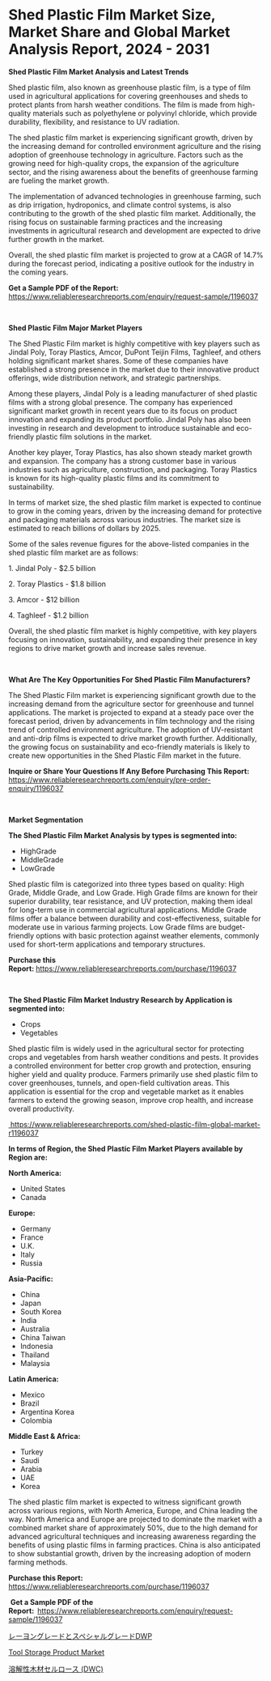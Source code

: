 <p><h1>Shed Plastic Film Market Size, Market Share and Global Market Analysis Report, 2024 - 2031</h1></p><p><strong>Shed Plastic Film Market Analysis and Latest Trends</strong></p>
<p><p>Shed plastic film, also known as greenhouse plastic film, is a type of film used in agricultural applications for covering greenhouses and sheds to protect plants from harsh weather conditions. The film is made from high-quality materials such as polyethylene or polyvinyl chloride, which provide durability, flexibility, and resistance to UV radiation.</p><p>The shed plastic film market is experiencing significant growth, driven by the increasing demand for controlled environment agriculture and the rising adoption of greenhouse technology in agriculture. Factors such as the growing need for high-quality crops, the expansion of the agriculture sector, and the rising awareness about the benefits of greenhouse farming are fueling the market growth.</p><p>The implementation of advanced technologies in greenhouse farming, such as drip irrigation, hydroponics, and climate control systems, is also contributing to the growth of the shed plastic film market. Additionally, the rising focus on sustainable farming practices and the increasing investments in agricultural research and development are expected to drive further growth in the market.</p><p>Overall, the shed plastic film market is projected to grow at a CAGR of 14.7% during the forecast period, indicating a positive outlook for the industry in the coming years.</p></p>
<p><strong>Get a Sample PDF of the Report:&nbsp;</strong> <a href="https://www.reliableresearchreports.com/enquiry/request-sample/1196037">https://www.reliableresearchreports.com/enquiry/request-sample/1196037</a></p>
<p>&nbsp;</p>
<p><strong>Shed Plastic Film Major Market Players</strong></p>
<p><p>The Shed Plastic Film market is highly competitive with key players such as Jindal Poly, Toray Plastics, Amcor, DuPont Teijin Films, Taghleef, and others holding significant market shares. Some of these companies have established a strong presence in the market due to their innovative product offerings, wide distribution network, and strategic partnerships.</p><p>Among these players, Jindal Poly is a leading manufacturer of shed plastic films with a strong global presence. The company has experienced significant market growth in recent years due to its focus on product innovation and expanding its product portfolio. Jindal Poly has also been investing in research and development to introduce sustainable and eco-friendly plastic film solutions in the market.</p><p>Another key player, Toray Plastics, has also shown steady market growth and expansion. The company has a strong customer base in various industries such as agriculture, construction, and packaging. Toray Plastics is known for its high-quality plastic films and its commitment to sustainability.</p><p>In terms of market size, the shed plastic film market is expected to continue to grow in the coming years, driven by the increasing demand for protective and packaging materials across various industries. The market size is estimated to reach billions of dollars by 2025.</p><p>Some of the sales revenue figures for the above-listed companies in the shed plastic film market are as follows:</p><p>1. Jindal Poly - $2.5 billion</p><p>2. Toray Plastics - $1.8 billion</p><p>3. Amcor - $12 billion</p><p>4. Taghleef - $1.2 billion</p><p>Overall, the shed plastic film market is highly competitive, with key players focusing on innovation, sustainability, and expanding their presence in key regions to drive market growth and increase sales revenue.</p></p>
<p>&nbsp;</p>
<p><strong>What Are The Key Opportunities For Shed Plastic Film Manufacturers?</strong></p>
<p><p>The Shed Plastic Film market is experiencing significant growth due to the increasing demand from the agriculture sector for greenhouse and tunnel applications. The market is projected to expand at a steady pace over the forecast period, driven by advancements in film technology and the rising trend of controlled environment agriculture. The adoption of UV-resistant and anti-drip films is expected to drive market growth further. Additionally, the growing focus on sustainability and eco-friendly materials is likely to create new opportunities in the Shed Plastic Film market in the future.</p></p>
<p><strong>Inquire or Share Your Questions If Any Before Purchasing This Report:</strong> <a href="https://www.reliableresearchreports.com/enquiry/pre-order-enquiry/1196037">https://www.reliableresearchreports.com/enquiry/pre-order-enquiry/1196037</a></p>
<p>&nbsp;</p>
<p><strong>Market Segmentation</strong></p>
<p><strong>The Shed Plastic Film Market Analysis by types is segmented into:</strong></p>
<p><ul><li>HighGrade</li><li>MiddleGrade</li><li>LowGrade</li></ul></p>
<p><p>Shed plastic film is categorized into three types based on quality: High Grade, Middle Grade, and Low Grade. High Grade films are known for their superior durability, tear resistance, and UV protection, making them ideal for long-term use in commercial agricultural applications. Middle Grade films offer a balance between durability and cost-effectiveness, suitable for moderate use in various farming projects. Low Grade films are budget-friendly options with basic protection against weather elements, commonly used for short-term applications and temporary structures.</p></p>
<p><strong>Purchase this Report:&nbsp;</strong><a href="https://www.reliableresearchreports.com/purchase/1196037">https://www.reliableresearchreports.com/purchase/1196037</a></p>
<p>&nbsp;</p>
<p><strong>The Shed Plastic Film Market Industry Research by Application is segmented into:</strong></p>
<p><ul><li>Crops</li><li>Vegetables</li></ul></p>
<p><p>Shed plastic film is widely used in the agricultural sector for protecting crops and vegetables from harsh weather conditions and pests. It provides a controlled environment for better crop growth and protection, ensuring higher yield and quality produce. Farmers primarily use shed plastic film to cover greenhouses, tunnels, and open-field cultivation areas. This application is essential for the crop and vegetable market as it enables farmers to extend the growing season, improve crop health, and increase overall productivity.</p></p>
<p><a href="https://www.reliableresearchreports.com/shed-plastic-film-global-market-r1196037">&nbsp;https://www.reliableresearchreports.com/shed-plastic-film-global-market-r1196037</a></p>
<p><strong>In terms of Region, the Shed Plastic Film Market Players available by Region are:</strong></p>
<p>
    <p> <strong> North America: </strong>
        <ul>
            <li>United States</li>
            <li>Canada</li>
        </ul>
        </p> 
    <p> <strong> Europe: </strong>
        <ul>
            <li>Germany</li>
            <li>France</li>
            <li>U.K.</li>
            <li>Italy</li>
            <li>Russia</li>
        </ul>
        </p> 
    <p> <strong> Asia-Pacific: </strong>
        <ul>
            <li>China</li>
            <li>Japan</li>
            <li>South Korea</li>
            <li>India</li>
            <li>Australia</li>
            <li>China Taiwan</li>
            <li>Indonesia</li>
            <li>Thailand</li>
            <li>Malaysia</li>
        </ul>
        </p> 
    <p> <strong> Latin America: </strong>
        <ul>
            <li>Mexico</li>
            <li>Brazil</li>
            <li>Argentina Korea</li>
            <li>Colombia</li>
        </ul>
        </p> 
    <p> <strong> Middle East & Africa: </strong>
        <ul>
            <li>Turkey</li>
            <li>Saudi</li>
            <li>Arabia</li>
            <li>UAE</li>
            <li>Korea</li>
        </ul>
    </p>
    </p>
<p><p>The shed plastic film market is expected to witness significant growth across various regions, with North America, Europe, and China leading the way. North America and Europe are projected to dominate the market with a combined market share of approximately 50%, due to the high demand for advanced agricultural techniques and increasing awareness regarding the benefits of using plastic films in farming practices. China is also anticipated to show substantial growth, driven by the increasing adoption of modern farming methods.</p></p>
<p><strong>Purchase this Report: </strong><a href="https://www.reliableresearchreports.com/purchase/1196037">https://www.reliableresearchreports.com/purchase/1196037</a></p>
<p>&nbsp;<strong>Get a Sample PDF of the Report:&nbsp;&nbsp;</strong><a href="https://www.reliableresearchreports.com/enquiry/request-sample/1196037">https://www.reliableresearchreports.com/enquiry/request-sample/1196037</a></p>
<p><strong></strong></p>
<p><p><a href="https://github.com/mathieurico66/Market-Research-Report-List-1/blob/main/734761391135.md">レーヨングレードとスペシャルグレードDWP</a></p><p><a href="https://github.com/JuliaFadel1922/Market-Research-Report-List-1/blob/main/tool-storage-product-market.md">Tool Storage Product Market</a></p><p><a href="https://github.com/ycmtqqhvk3273/Market-Research-Report-List-2/blob/main/473116491134.md">溶解性木材セルロース (DWC)</a></p></p>